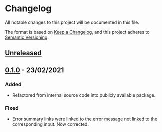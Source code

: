 # Changelog

All notable changes to this project will be documented in this file.

The format is based on [Keep a Changelog](https://keepachangelog.com/en/1.0.0/), and this project adheres to [Semantic Versioning](https://semver.org/spec/v2.0.0.html).

## [Unreleased](https://github.com/LandRegistry/govuk-frontend-wtf/compare/0.1.0...main)

## [0.1.0](https://github.com/LandRegistry/govuk-frontend-wtf/releases/tag/0.1.0) - 23/02/2021

### Added

- Refactored from internal source code into publicly available package.

### Fixed

- Error summary links were linked to the error message not linked to the corresponding input. Now corrected.
